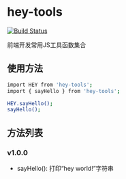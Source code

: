 # hey-tools

[![Build Status](https://travis-ci.org/HEYAN123/hey-tools.svg?branch=master)](https://travis-ci.org/HEYAN123/hey-tools)

前端开发常用JS工具函数集合

## 使用方法

```bash
import HEY from 'hey-tools';
import { sayHello } from 'hey-tools';

HEY.sayHello();
sayHello();
```

## 方法列表

### v1.0.0

- sayHello(): 打印“hey world!”字符串
